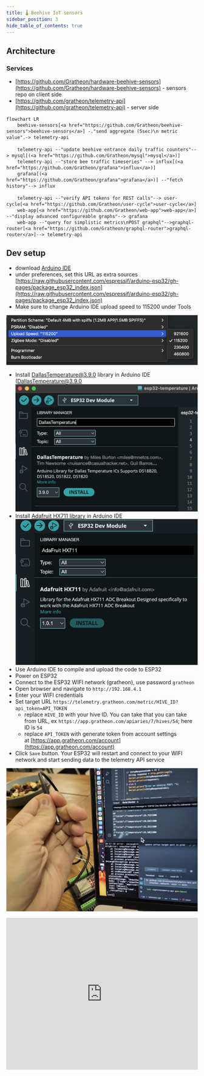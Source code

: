 ```yaml
---
title: 🌡️ Beehive IoT sensors
sidebar_position: 3
hide_table_of_contents: true
---
```

## Architecture

### Services
- [https://github.com/Gratheon/hardware-beehive-sensors](https://github.com/Gratheon/hardware-beehive-sensors) - sensors repo on client side
- [https://github.com/gratheon/telemetry-api](https://github.com/gratheon/telemetry-api) - server side

```mermaid
flowchart LR
	beehive-sensors[<a href="https://github.com/Gratheon/beehive-sensors">beehive-sensors</a>] -."send aggregate (5sec)\n metric value".-> telemetry-api

	telemetry-api --"update beehive entrance daily traffic counters"--> mysql[(<a href="https://github.com/Gratheon/mysql">mysql</a>)]
	telemetry-api --"store bee traffic timeseries" --> influx[(<a href="https://github.com/Gratheon/grafana">influx</a>)]
	grafana[(<a href="https://github.com/Gratheon/grafana">grafana</a>)] --"fetch history"--> influx

	telemetry-api --"verify API tokens for REST calls"--> user-cycle[<a href="https://github.com/Gratheon/user-cycle">user-cycle</a>]
	web-app[<a href="https://github.com/Gratheon/web-app">web-app</a>] --"display advanced configureable graphs"--> grafana
	web-app --"query for simplistic metrics\nPOST graphql"-->graphql-router[<a href="https://github.com/Gratheon/graphql-router">graphql-router</a>]--> telemetry-api

```


## Dev setup

- download [Arduino IDE](https://www.arduino.cc/en/software)
- under preferences, set this URL as extra sources [https://raw.githubusercontent.com/espressif/arduino-esp32/gh-pages/package_esp32_index.json](https://raw.githubusercontent.com/espressif/arduino-esp32/gh-pages/package_esp32_index.json)
- Make sure to change Arduino IDE upload speed to 115200 under Tools

![](img/Screenshot%202024-07-22%20at%2003.42.43.png)

- Install [DallasTemperature@3.9.0](https://github.com/milesburton/Arduino-Temperature-Control-Library) library in Arduino IDE (DallasTemperature@3.9.0
![](img/Screenshot%202024-11-10%20at%2015.19.14.png)
- Install [Adafruit HX711 library](https://github.com/adafruit/Adafruit_HX711) in Arduino IDE
![](img/Screenshot%202024-11-10%20at%2015.19.48.png)
- Use Arduino IDE to compile and upload the code to ESP32
- Power on ESP32
- Connect to the ESP32 WIFI network (gratheon), use password `gratheon`
- Open browser and navigate to `http://192.168.4.1`
- Enter your WIFI credentials
- Set target URL `https://telemetry.gratheon.com/metric/HIVE_ID?api_token=API_TOKEN`
    - replace `HIVE_ID` with your hive ID. You can take that you can take from URL, ex `https://app.gratheon.com/apiaries/7/hives/54`; here ID is `54`
    - replace `API_TOKEN` with generate token from account settings at [https://app.gratheon.com/account](https://app.gratheon.com/account)
- Click `Save` button. Your ESP32 will restart and connect to your WIFI network and start sending data to the telemetry API service

![](img/352610409-b4ed305f-7ddd-44ff-b200-e0d139734349.jpg)



<iframe width="100%" height="400" src="https://www.youtube.com/embed/xPlN_Tk3VLQ" title="Introduction to ESP32 - Getting Started" frameborder="0" allow="accelerometer; autoplay; clipboard-write; encrypted-media; gyroscope; picture-in-picture; web-share" referrerpolicy="strict-origin-when-cross-origin" allowfullscreen></iframe>